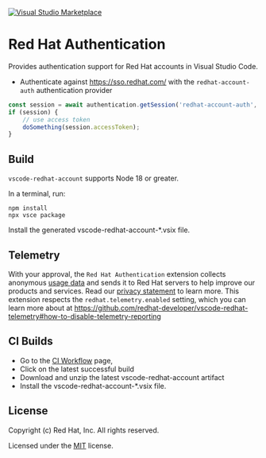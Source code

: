 [![Visual Studio Marketplace](https://img.shields.io/visual-studio-marketplace/v/redhat.vscode-redhat-account?style=for-the-badge&label=VS%20Marketplace&logo=visual-studio-code)](https://marketplace.visualstudio.com/items?itemName=redhat.vscode-redhat-account)


# Red Hat Authentication

Provides authentication support for Red Hat accounts in Visual Studio Code.

- Authenticate against https://sso.redhat.com/ with the `redhat-account-auth` authentication provider
```typescript
const session = await authentication.getSession('redhat-account-auth', ['openid'], { createIfNone: true });
if (session) {
	// use access token
	doSomething(session.accessToken);
}	
```

## Build

`vscode-redhat-account` supports Node 18 or greater.

In a terminal, run:
```
npm install
npx vsce package
```

Install the generated vscode-redhat-account-*.vsix file.

## Telemetry

With your approval, the `Red Hat Authentication` extension collects anonymous [usage data](USAGE_DATA.md) and sends it to Red Hat servers to help improve our products and services.
Read our [privacy statement](https://developers.redhat.com/article/tool-data-collection) to learn more.
This extension respects the `redhat.telemetry.enabled` setting, which you can learn more about at https://github.com/redhat-developer/vscode-redhat-telemetry#how-to-disable-telemetry-reporting


## CI Builds
- Go to the [CI Workflow](https://github.com/redhat-developer/vscode-redhat-account/actions/workflows/CI.yml?query=branch%3Amain+is%3Asuccess++) page, 
- Click on the latest successful build
- Download and unzip the latest vscode-redhat-account artifact
- Install the vscode-redhat-account-*.vsix file.

## License
Copyright (c) Red Hat, Inc. All rights reserved.

Licensed under the [MIT](LICENSE.txt) license.
